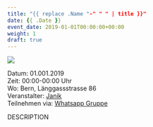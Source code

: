 ```yaml
---
title: "{{ replace .Name "-" " " | title }}"
date: {{ .Date }}
event_date: 2019-01-01T00:00:00+00:00
weight: 1
draft: true
---
```


![](/images/TEASER.jpg)

Datum: 01.001.2019  
Zeit: 00:00-00:00 Uhr  
Wo: Bern, Länggassstrasse 86  
Veranstalter: [Janik](https://wa.me/+41792656076)  
Teilnehmen via: [Whatsapp Gruppe](https://chat.whatsapp.com/ID)  

DESCRIPTION